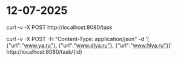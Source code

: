 # 12-07-2025

curl -v -X POST http://localhost:8080/task

curl -v -X POST -H "Content-Type: application/json" -d '[
{"url":"www.ya.ru"},
{"url":"www.dlya.ru"},
{"url":"www.Nya.ru"}]' http://localhost:8080/task/{id}